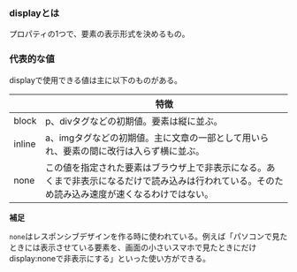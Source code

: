 ### displayとは

プロパティの1つで、要素の表示形式を決めるもの。

### 代表的な値

displayで使用できる値は主に以下のものがある。

||特徴|
|-|-|
|block|p、divタグなどの初期値。要素は縦に並ぶ。|
|inline|a、imgタグなどの初期値。主に文章の一部として用いられ、要素の間に改行は入らず横に並ぶ。|
|none|この値を指定された要素はブラウザ上で非表示になる。あくまで非表示になるだけで読み込みは行われている。そのため読み込み速度が速くなるわけではない。|

**補足**

`none`はレスポンシブデザインを作る時に使われている。例えば「パソコンで見たときには表示させている要素を、画面の小さいスマホで見たときにだけdisplay:noneで非表示にする」といった使い方ができる。
